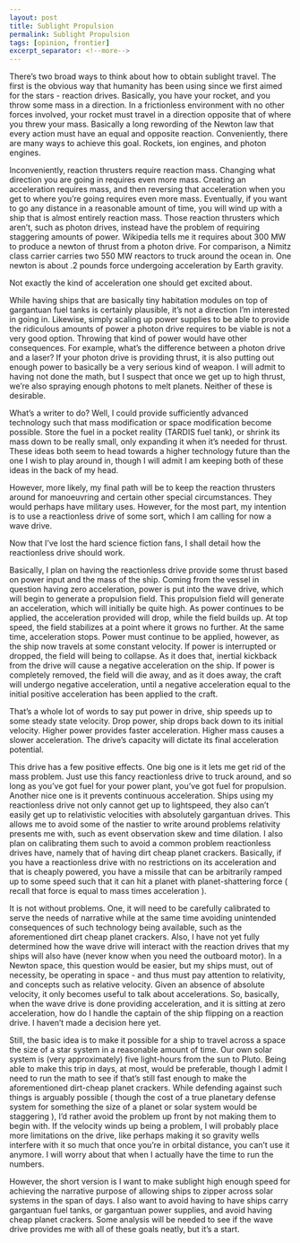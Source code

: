 ```yaml
---
layout: post
title: Sublight Propulsion
permalink: Sublight Propulsion
tags: [opinion, frontier]
excerpt_separator: <!--more-->
---
```

There’s two broad ways to think about how to obtain sublight travel. The first is the obvious way that humanity has been using since we first aimed for the stars - reaction drives. Basically, you have your rocket, and you throw some mass in a direction. In a frictionless environment with no other forces involved, your rocket must travel in a direction opposite that of where you threw your mass. Basically a long rewording of the Newton law that every action must have an equal and opposite reaction. Conveniently, there are many ways to achieve this goal. Rockets, ion engines, and photon engines.
<!--more-->
Inconveniently, reaction thrusters require reaction mass. Changing what direction you are going in requires even more mass. Creating an acceleration requires mass, and then reversing that acceleration when you get to where you’re going requires even more mass. Eventually, if you want to go any distance in a reasonable amount of time, you will wind up with a ship that is almost entirely reaction mass. Those reaction thrusters which aren’t, such as photon drives, instead have the problem of requiring staggering amounts of power. Wikipedia tells me it requires about 300 MW to produce a newton of thrust from a photon drive. For comparison, a Nimitz class carrier carries two 550 MW reactors to truck around the ocean in. One newton is about .2 pounds force undergoing acceleration by Earth gravity.

Not exactly the kind of acceleration one should get excited about.

While having ships that are basically tiny habitation modules on top of gargantuan fuel tanks is certainly plausible, it’s not a direction I’m interested in going in. Likewise, simply scaling up power supplies to be able to provide the ridiculous amounts of power a photon drive requires to be viable is not a very good option. Throwing that kind of power would have other consequences. For example, what’s the difference between a photon drive and a laser? If your photon drive is providing thrust, it is also putting out enough power to basically be a very serious kind of weapon. I will admit to having not done the math, but I suspect that once we get up to high thrust, we’re also spraying enough photons to melt planets. Neither of these is desirable.

What’s a writer to do? Well, I could provide sufficiently advanced technology such that mass modification or space modification become possible. Store the fuel in a pocket reality (TARDIS fuel tank), or shrink its mass down to be really small, only expanding it when it’s needed for thrust. These ideas both seem to head towards a higher technology future than the one I wish to play around in, though I will admit I am keeping both of these ideas in the back of my head.

However, more likely, my final path will be to keep the reaction thrusters around for manoeuvring and certain other special circumstances. They would perhaps have military uses. However, for the most part, my intention is to use a reactionless drive of some sort, which I am calling for now a wave drive.

Now that I’ve lost the hard science fiction fans, I shall detail how the reactionless drive should work.

Basically, I plan on having the reactionless drive provide some thrust based on power input and the mass of the ship. Coming from the vessel in question having zero acceleration, power is put into the wave drive, which will begin to generate a propulsion field. This propulsion field will generate an acceleration, which will initially be quite high. As power continues to be applied, the acceleration provided will drop, while the field builds up. At top speed, the field stabilizes at a point where it grows no further. At the same time, acceleration stops. Power must continue to be applied, however, as the ship now travels at some constant velocity. If power is interrupted or dropped, the field will being to collapse. As it does that, inertial kickback from the drive will cause a negative acceleration on the ship. If power is completely removed, the field will die away, and as it does away, the craft will undergo negative acceleration, until a negative acceleration equal to the initial positive acceleration has been applied to the craft.

That’s a whole lot of words to say put power in drive, ship speeds up to some steady state velocity. Drop power, ship drops back down to its initial velocity. Higher power provides faster acceleration. Higher mass causes a slower acceleration. The drive’s capacity will dictate its final acceleration potential.

This drive has a few positive effects. One big one is it lets me get rid of the mass problem. Just use this fancy reactionless drive to truck around, and so long as you’ve got fuel for your power plant, you’ve got fuel for propulsion. Another nice one is it prevents continuous acceleration. Ships using my reactionless drive not only cannot get up to lightspeed, they also can’t easily get up to relativistic velocities with absolutely gargantuan drives. This allows me to avoid some of the nastier to write around problems relativity presents me with, such as event observation skew and time dilation. I also plan on calibrating them such to avoid a common problem reactionless drives have, namely that of having dirt cheap planet crackers. Basically, if you have a reactionless drive with no restrictions on its acceleration and that is cheaply powered, you have a missile that can be arbitrarily ramped up to some speed such that it can hit a planet with planet-shattering force ( recall that force is equal to mass times acceleration ).

It is not without problems. One, it will need to be carefully calibrated to serve the needs of narrative while at the same time avoiding unintended consequences of such technology being available, such as the aforementioned dirt cheap planet crackers. Also, I have not yet fully determined how the wave drive will interact with the reaction drives that my ships will also have (never know when you need the outboard motor). In a Newton space, this question would be easier, but my ships must, out of necessity, be operating in space - and thus must pay attention to relativity, and concepts such as relative velocity. Given an absence of absolute velocity, it only becomes useful to talk about accelerations. So, basically, when the wave drive is done providing acceleration, and it is sitting at zero acceleration, how do I handle the captain of the ship flipping on a reaction drive. I haven’t made a decision here yet.

Still, the basic idea is to make it possible for a ship to travel across a space the size of a star system in a reasonable amount of time. Our own solar system is (very approximately) five light-hours from the sun to Pluto. Being able to make this trip in days, at most, would be preferable, though I admit I need to run the math to see if that’s still fast enough to make the aforementioned dirt-cheap planet crackers. While defending against such things is arguably possible ( though the cost of a true planetary defense system for something the size of a planet or solar system would be staggering ), I’d rather avoid the problem up front by not making them to begin with. If the velocity winds up being a problem, I will probably place more limitations on the drive, like perhaps making it so gravity wells interfere with it so much that once you’re in orbital distance, you can’t use it anymore. I will worry about that when I actually have the time to run the numbers.


However, the short version is I want to make sublight high enough speed for achieving the narrative purpose of allowing ships to zipper across solar systems in the span of days. I also want to avoid having to have ships carry gargantuan fuel tanks, or gargantuan power supplies, and avoid having cheap planet crackers. Some analysis will be needed to see if the wave drive provides me with all of these goals neatly, but it’s a start.